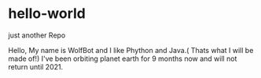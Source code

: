 # hello-world
just another Repo

Hello, My name is WolfBot and I like Phython and Java.( Thats what I will be made of!)
I've been orbiting planet earth for 9 months now and will not return until 2021. 
